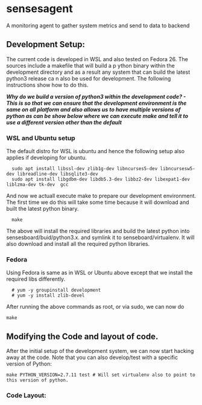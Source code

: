 # sensesagent
A monitoring agent to gather system metrics and send to data to backend

## Development Setup: 

The current code is developed in WSL and also tested on Fedora 26. The sources include a makefile that will build a p
ython binary within the development directory and as a result any system that can build the latest python3 release ca
n also be used for development. The following instructions show how to do this. 

***Why do we build a version of python3 within the development code? - This is so that we can ensure that the development environment is the same on all platform and also allows us to have multiple versions of python as can be show below where we can execute __**make**__ and tell it to use a different version other than the default***


### WSL and Ubuntu setup

The default distro for WSL is ubuntu and hence the following setup also applies if developing for ubuntu. 

``` 
  sudo apt install libssl-dev zlib1g-dev libncurses5-dev libncursesw5-dev libreadline-dev libsqlite3-dev 
  sudo apt install libgdbm-dev libdb5.3-dev libbz2-dev libexpat1-dev liblzma-dev tk-dev  gcc
``` 
And now we actuall execute make to prepare our development environment.  The first time we do this will take some time because it will download and built the latest python binary.
``` 
  make 
```

The above will install the required libraries and build the latest python into sensesboard/buid/python3.x. and symlink it to senseboard/virtualenv. It will also download and install all the required python libraries. 

### Fedora 
Using Fedora is same as in WSL or Ubuntu above except that we install the required libs differently. 

```
  # yum -y groupinstall development
  # yum -y install zlib-devel
```


After running the above commands as root, or via sudo, we can now do 

```  
make
```

## Modifying the Code and layout of code.

After the initial setup of the development system, we can now start hacking away at the code. Note that you  can also develop/test with a specific version of Python:

    make PYTHON_VERSION=2.7.11 test # Will set virtualenv also to point to this version of python. 


### Code Layout: 


